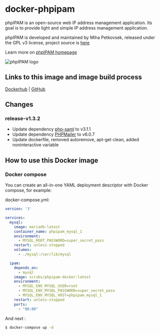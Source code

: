 # docker-phpipam

phpIPAM is an open-source web IP address management application. Its goal is to provide light and simple IP address management application.

phpIPAM is developed and maintained by Miha Petkovsek, released under the GPL v3 license, project source is [here](https://github.com/phpipam/phpipam)

Learn more on [phpIPAM homepage](http://phpipam.net)

![phpIPAM logo](http://phpipam.net/wp-content/uploads/2014/12/phpipam_logo_small.png)

## Links to this image and image build process

[Dockerhub](https://hub.docker.com/r/scrubs/phpipam-docker) | [GitHub](https://www.github.com/natesubra/phpipam-docker)

## Changes

### release-v1.3.2

* Update dependency [php-saml](https://github.com/onelogin/php-saml) to v3.1.1
* Update dependency [PHPMailer](https://github.com/PHPMailer/PHPMailer) to v6.0.7
* Update dockerfile, removed autoremove, apt-get clean, added noninteractive variable

## How to use this Docker image

### Docker compose

You can create an all-in-one YAML deployment descriptor with Docker compose, for example:

docker-compose.yml:

```yaml
version: '3'

services:
  mysql:
    image: mariadb:latest
    container_name: phpipam_mysql_1
    environment:
      - MYSQL_ROOT_PASSWORD=super_secret_pass
    restart: unless-stopped
    volumes:
      - ./mysql:/var/lib/mysql

  ipam:
    depends_on:
      - mysql
    image: scrubs/phpipam-docker:latest
    environment:
      - MYSQL_ENV_MYSQL_USER=root
      - MYSQL_ENV_MYSQL_PASSWORD=super_secret_pass
      - MYSQL_ENV_MYSQL_HOST=phpipam_mysql_1
    restart: unless-stopped
    ports:
      - "80:80"

```

And next :

```bash
$ docker-compose up -d
```
